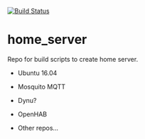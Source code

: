 [![Build Status](https://travis-ci.org/entangleddomain/home_server.svg?branch=master)](https://travis-ci.org/entangleddomain/home_server)

# home_server
Repo for build scripts to create home server.

- Ubuntu 16.04
- Mosquito MQTT
- Dynu?
- OpenHAB

- Other repos...
